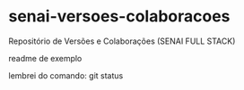 # senai-versoes-colaboracoes
Repositório de Versões e Colaborações (SENAI FULL STACK)

readme de exemplo

lembrei do comando: git status
